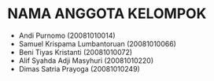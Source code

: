 # NAMA ANGGOTA KELOMPOK
* Andi Purnomo (20081010014)
* Samuel Krispama Lumbantoruan (20081010066)
* Beni Tiyas Kristanti (20081010072) 
* Alif Syahda Adji Masyhuri (20081010220) 
* Dimas Satria Prayoga (20081010249)
